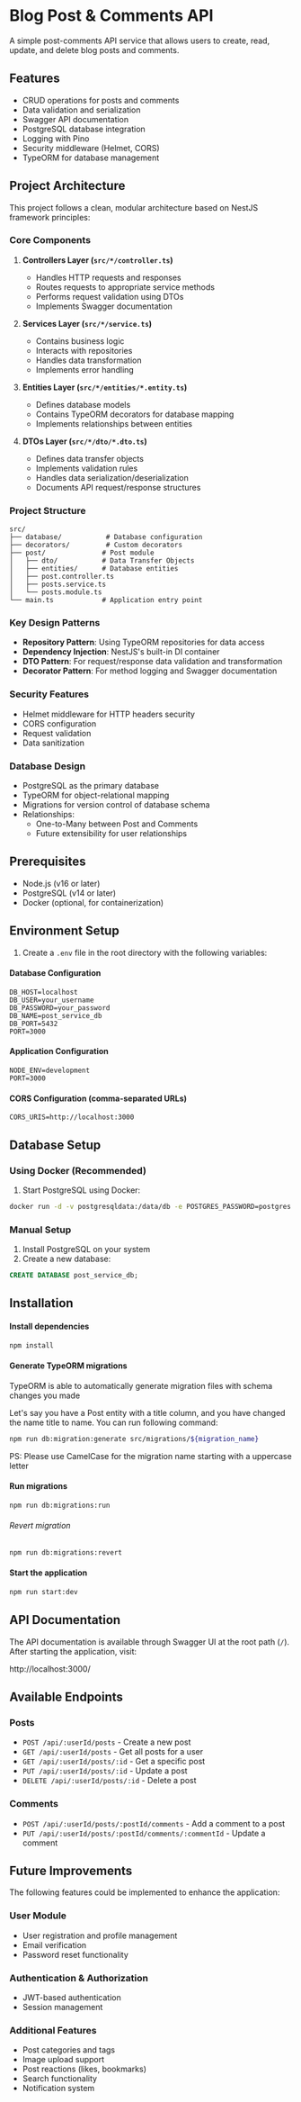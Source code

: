 # Blog Post & Comments API

A simple post-comments API service that allows users to create, read, update, and delete blog posts and comments.

## Features

- CRUD operations for posts and comments
- Data validation and serialization
- Swagger API documentation
- PostgreSQL database integration
- Logging with Pino
- Security middleware (Helmet, CORS)
- TypeORM for database management

## Project Architecture

This project follows a clean, modular architecture based on NestJS framework principles:

### Core Components

1. **Controllers Layer (`src/*/controller.ts`)**
   - Handles HTTP requests and responses
   - Routes requests to appropriate service methods
   - Performs request validation using DTOs
   - Implements Swagger documentation

2. **Services Layer (`src/*/service.ts`)**
   - Contains business logic
   - Interacts with repositories
   - Handles data transformation
   - Implements error handling

3. **Entities Layer (`src/*/entities/*.entity.ts`)**
   - Defines database models
   - Contains TypeORM decorators for database mapping
   - Implements relationships between entities

4. **DTOs Layer (`src/*/dto/*.dto.ts`)**
   - Defines data transfer objects
   - Implements validation rules
   - Handles data serialization/deserialization
   - Documents API request/response structures

### Project Structure

```
src/
├── database/           # Database configuration
├── decorators/         # Custom decorators
├── post/              # Post module
│   ├── dto/           # Data Transfer Objects
│   ├── entities/      # Database entities
│   ├── post.controller.ts
│   ├── posts.service.ts
│   └── posts.module.ts
└── main.ts            # Application entry point
```

### Key Design Patterns

- **Repository Pattern**: Using TypeORM repositories for data access
- **Dependency Injection**: NestJS's built-in DI container
- **DTO Pattern**: For request/response data validation and transformation
- **Decorator Pattern**: For method logging and Swagger documentation

### Security Features

- Helmet middleware for HTTP headers security
- CORS configuration
- Request validation
- Data sanitization

### Database Design

- PostgreSQL as the primary database
- TypeORM for object-relational mapping
- Migrations for version control of database schema
- Relationships:
  - One-to-Many between Post and Comments
  - Future extensibility for user relationships

## Prerequisites

- Node.js (v16 or later)
- PostgreSQL (v14 or later)
- Docker (optional, for containerization)

## Environment Setup

1. Create a `.env` file in the root directory with the following variables:

#### Database Configuration
```.env
DB_HOST=localhost
DB_USER=your_username
DB_PASSWORD=your_password
DB_NAME=post_service_db
DB_PORT=5432
PORT=3000
```

#### Application Configuration
```.env
NODE_ENV=development
PORT=3000
```

#### CORS Configuration (comma-separated URLs)
```.env
CORS_URIS=http://localhost:3000
```


## Database Setup

### Using Docker (Recommended)

1. Start PostgreSQL using Docker:

```bash
docker run -d -v postgresqldata:/data/db -e POSTGRES_PASSWORD=postgres --name postgres -p 5432:5432 postgres
```

### Manual Setup

1. Install PostgreSQL on your system
2. Create a new database:

```sql
CREATE DATABASE post_service_db;
```

## Installation

#### Install dependencies
```bash
npm install
```

#### Generate TypeORM migrations

TypeORM is able to automatically generate migration files with schema changes you made

Let's say you have a Post entity with a title column, and you have changed the name title to name. You can run following command:

```bash
npm run db:migration:generate src/migrations/${migration_name}
```

PS: Please use CamelCase for the migration name starting with a uppercase letter

#### Run migrations

```bash
npm run db:migrations:run
```

###### Revert migration

```bash
npm run db:migrations:revert
```

#### Start the application

```bash
npm run start:dev
```


## API Documentation

The API documentation is available through Swagger UI at the root path (`/`). After starting the application, visit:

http://localhost:3000/


## Available Endpoints

### Posts

- `POST /api/:userId/posts` - Create a new post
- `GET /api/:userId/posts` - Get all posts for a user
- `GET /api/:userId/posts/:id` - Get a specific post
- `PUT /api/:userId/posts/:id` - Update a post
- `DELETE /api/:userId/posts/:id` - Delete a post

### Comments

- `POST /api/:userId/posts/:postId/comments` - Add a comment to a post
- `PUT /api/:userId/posts/:postId/comments/:commentId` - Update a comment


## Future Improvements

The following features could be implemented to enhance the application:

### User Module
- User registration and profile management
- Email verification
- Password reset functionality

### Authentication & Authorization
- JWT-based authentication
- Session management

### Additional Features
- Post categories and tags
- Image upload support
- Post reactions (likes, bookmarks)
- Search functionality
- Notification system
